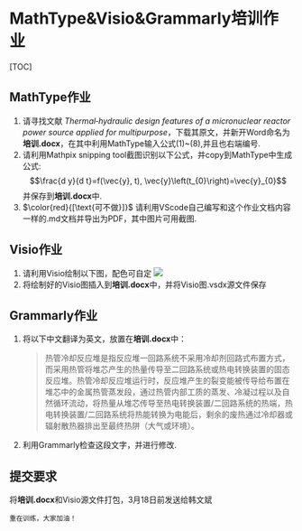 # MathType&Visio&Grammarly培训作业

[TOC]

## MathType作业
1. 请寻找文献 *Thermal‐hydraulic design features of a micronuclear reactor power source applied for multipurpose*，下载其原文，并新开Word命名为**培训.docx**，在其中利用MathType输入公式(1)~(8),并且也右端编号.
2. 请利用Mathpix snipping tool截图识别以下公式，并copy到MathType中生成公式:$$\frac{d y}{d t}=f(\vec{y}, t), \vec{y}\left(t_{0}\right)=\vec{y}_{0}$$并保存到**培训.docx**中.
3. $\color{red}{[\text{可不做}]}$ 请利用VScode自己编写和这个作业文档内容一样的.md文档并导出为PDF，其中图片可用截图.
## Visio作业
1. 请利用Visio绘制以下图，配色可自定
![](2020-03-11-16-56-05.png)
2. 将绘制好的Visio图插入到**培训.docx**中，并将Visio图.vsdx源文件保存
## Grammarly作业
1. 将以下中文翻译为英文，放置在**培训.docx**中：

    >热管冷却反应堆是指反应堆一回路系统不采用冷却剂回路式布置方式，而采用热管将堆芯产生的热量传导至二回路系统或热电转换装置的固态反应堆。热管冷却反应堆运行时，反应堆产生的裂变能被传导给布置在堆芯中的金属热管蒸发段，通过热管内部工质的蒸发、冷凝过程以及自然循环流动，将热量从堆芯传导至热电转换装置/二回路系统的热端，热电转换装置/二回路系统将热能转换为电能后，剩余的废热通过冷却器或辐射散热器排出至最终热阱（大气或环境）。
2. 利用Grammarly检查这段文字，并进行修改.

## 提交要求
将**培训.docx**和Visio源文件打包，3月18日前发送给韩文斌

```重在训练，大家加油！```